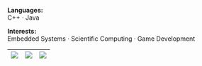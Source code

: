 **Languages:**  
C++ · Java 

**Interests:**  
Embedded Systems · Scientific Computing · Game Development


|![](https://github-profile-summary-cards.vercel.app/api/cards/stats?username=d-jason32&theme=dracula)|![](https://github-profile-summary-cards.vercel.app/api/cards/repos-per-language?username=d-jason32&theme=dracula)|![](https://github-profile-summary-cards.vercel.app/api/cards/most-commit-language?username=d-jason32&theme=dracula)|
|-----|------|------|
